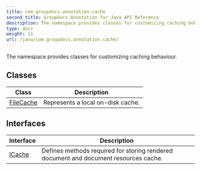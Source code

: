 ```yaml
---
title: com.groupdocs.annotation.cache
second_title: GroupDocs.Annotation for Java API Reference
description: The namespace provides classes for customizing caching behaviour.
type: docs
weight: 11
url: /java/com.groupdocs.annotation.cache/
---
```


The namespace provides classes for customizing caching behaviour.


## Classes

| Class | Description |
| --- | --- |
| [FileCache](../com.groupdocs.annotation.cache/filecache) | Represents a local on-disk cache. |

## Interfaces

| Interface | Description |
| --- | --- |
| [ICache](../com.groupdocs.annotation.cache/icache) | Defines methods required for storing rendered document and document resources cache. |
